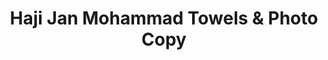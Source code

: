 ---
title: "Haji Jan Mohammad Towels & Photo Copy"
url: /karachi/haji-jan-mohammad-towels-und-photo-copy/
shop: Allgemein
---